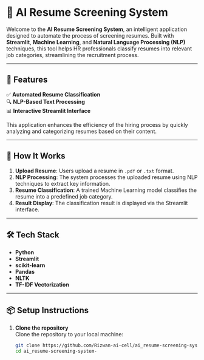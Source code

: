 # 📄 AI Resume Screening System

Welcome to the **AI Resume Screening System**, an intelligent application designed to automate the process of screening resumes. Built with **Streamlit**, **Machine Learning**, and **Natural Language Processing (NLP)** techniques, this tool helps HR professionals classify resumes into relevant job categories, streamlining the recruitment process.

---

## 🚀 Features

✅ **Automated Resume Classification**  
🔍 **NLP-Based Text Processing**  
📊 **Interactive Streamlit Interface**  

This application enhances the efficiency of the hiring process by quickly analyzing and categorizing resumes based on their content.

---

## 🧠 How It Works

1. **Upload Resume**: Users upload a resume in `.pdf` or `.txt` format.
2. **NLP Processing**: The system processes the uploaded resume using NLP techniques to extract key information.
3. **Resume Classification**: A trained Machine Learning model classifies the resume into a predefined job category.
4. **Result Display**: The classification result is displayed via the Streamlit interface.

---

## 🛠 Tech Stack

- **Python**
- **Streamlit**
- **scikit-learn**
- **Pandas**
- **NLTK**
- **TF-IDF Vectorization**

---

## 📦 Setup Instructions

1. **Clone the repository**  
   Clone the repository to your local machine:
   ```bash
   git clone https://github.com/Rizwan-ai-cell/ai_resume-screening-system-.git
   cd ai_resume-screening-system-
